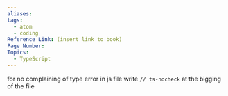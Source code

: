 ```yaml
---
aliases:
tags:
  - atom
  - coding
Reference Link: (insert link to book)
Page Number:
Topics:
  - TypeScript
---
```

for no complaining of type error in js file 
write `// ts-nocheck` at the bigging of the file